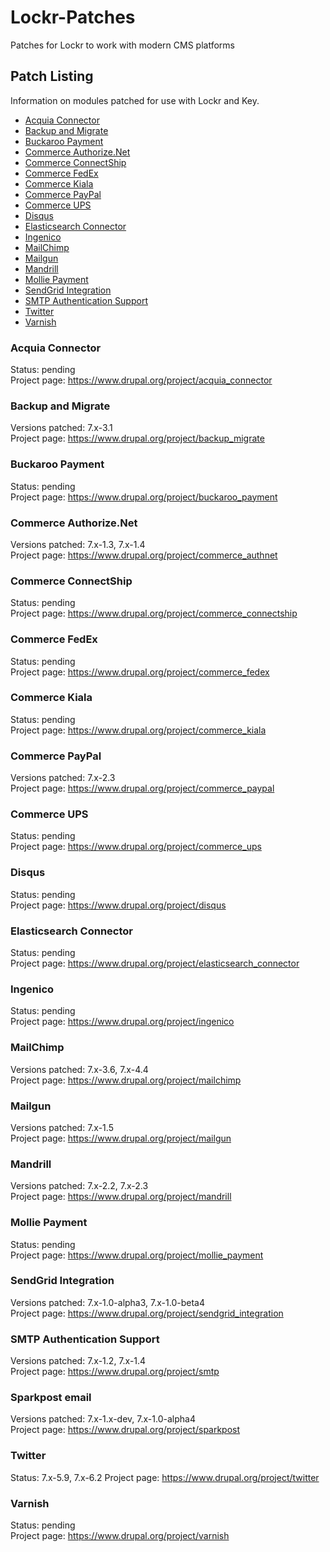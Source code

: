 # Lockr-Patches
Patches for Lockr to work with modern CMS platforms

## Patch Listing

Information on modules patched for use with Lockr and Key.

- [Acquia Connector](#acquia-connector)
- [Backup and Migrate](#backup-and-migrate)
- [Buckaroo Payment](#buckaroo-payment)
- [Commerce Authorize.Net](#commerce-authorize.net)
- [Commerce ConnectShip](#commerce-connectship)
- [Commerce FedEx](#commerce-fedex)
- [Commerce Kiala](#commerce-kiala)
- [Commerce PayPal](#commerce-paypal)
- [Commerce UPS](#commerce-ups)
- [Disqus](#disqus)
- [Elasticsearch Connector](#elasticsearch-connector)
- [Ingenico](#ingenico)
- [MailChimp](#mailchimp)
- [Mailgun](#mailgun)
- [Mandrill](#mandrill)
- [Mollie Payment](#mollie-payment)
- [SendGrid Integration](#sendgrid-integration)
- [SMTP Authentication Support](#smtp-authentication-support)
- [Twitter](#twitter)
- [Varnish](#varnish)

### Acquia Connector

Status: pending  
Project page: https://www.drupal.org/project/acquia_connector

### Backup and Migrate

Versions patched: 7.x-3.1  
Project page: https://www.drupal.org/project/backup_migrate

### Buckaroo Payment

Status: pending  
Project page: https://www.drupal.org/project/buckaroo_payment

### Commerce Authorize.Net

Versions patched: 7.x-1.3, 7.x-1.4  
Project page: https://www.drupal.org/project/commerce_authnet

### Commerce ConnectShip

Status: pending  
Project page: https://www.drupal.org/project/commerce_connectship

### Commerce FedEx

Status: pending  
Project page: https://www.drupal.org/project/commerce_fedex

### Commerce Kiala

Status: pending  
Project page: https://www.drupal.org/project/commerce_kiala

### Commerce PayPal

Versions patched: 7.x-2.3  
Project page: https://www.drupal.org/project/commerce_paypal

### Commerce UPS

Status: pending  
Project page: https://www.drupal.org/project/commerce_ups

### Disqus

Status: pending  
Project page: https://www.drupal.org/project/disqus

### Elasticsearch Connector

Status: pending  
Project page: https://www.drupal.org/project/elasticsearch_connector

### Ingenico

Status: pending  
Project page: https://www.drupal.org/project/ingenico

### MailChimp

Versions patched: 7.x-3.6, 7.x-4.4  
Project page: https://www.drupal.org/project/mailchimp

### Mailgun

Versions patched: 7.x-1.5  
Project page: https://www.drupal.org/project/mailgun

### Mandrill

Versions patched: 7.x-2.2, 7.x-2.3  
Project page: https://www.drupal.org/project/mandrill

### Mollie Payment

Status: pending  
Project page: https://www.drupal.org/project/mollie_payment

### SendGrid Integration

Versions patched: 7.x-1.0-alpha3, 7.x-1.0-beta4  
Project page: https://www.drupal.org/project/sendgrid_integration

### SMTP Authentication Support

Versions patched: 7.x-1.2, 7.x-1.4  
Project page: https://www.drupal.org/project/smtp

### Sparkpost email

Versions patched: 7.x-1.x-dev, 7.x-1.0-alpha4  
Project page: https://www.drupal.org/project/sparkpost

### Twitter

Status: 7.x-5.9, 7.x-6.2
Project page: https://www.drupal.org/project/twitter

### Varnish

Status: pending  
Project page: https://www.drupal.org/project/varnish
